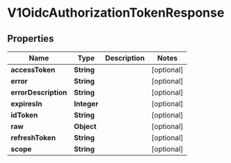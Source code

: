 # V1OidcAuthorizationTokenResponse

## Properties
Name | Type | Description | Notes
------------ | ------------- | ------------- | -------------
**accessToken** | **String** |  |  [optional]
**error** | **String** |  |  [optional]
**errorDescription** | **String** |  |  [optional]
**expiresIn** | **Integer** |  |  [optional]
**idToken** | **String** |  |  [optional]
**raw** | **Object** |  |  [optional]
**refreshToken** | **String** |  |  [optional]
**scope** | **String** |  |  [optional]
